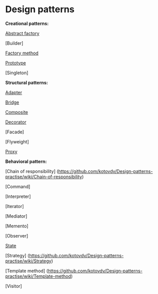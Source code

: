 # Design patterns

<b>Creational patterns:</b>

[Abstract factory](https://github.com/kotovdv/Design-patterns-practise/wiki/Abstract-factory)

[Builder]

[Factory method](https://github.com/kotovdv/Design-patterns-practise/wiki/Factory-method)

[Prototype](https://github.com/kotovdv/Design-patterns-practise/wiki/Prototype)

[Singleton]


<b>Structural patterns:</b>

[Adapter](https://github.com/kotovdv/Design-patterns-practise/wiki/Adapter)

[Bridge](https://github.com/kotovdv/Design-patterns-practise/wiki/Bridge)

[Composite](https://github.com/kotovdv/Design-patterns-practise/wiki/Composite)

[Decorator](https://github.com/kotovdv/Design-patterns-practise/wiki/Decorator)

[Facade]

[Flyweight]

[Proxy](https://github.com/kotovdv/Design-patterns-practise/wiki/Proxy)

<b>Behavioral pattern:</b>

[Chain of responsibility] (https://github.com/kotovdv/Design-patterns-practise/wiki/Chain-of-responsibility)

[Command]

[Interpreter]

[Iterator]

[Mediator]

[Memento]

[Observer]

[State](https://github.com/kotovdv/Design-patterns-practise/wiki/State)

[Strategy] (https://github.com/kotovdv/Design-patterns-practise/wiki/Strategy)

[Template method] (https://github.com/kotovdv/Design-patterns-practise/wiki/Template-method)

[Visitor]


